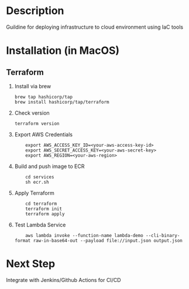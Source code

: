 # Description
Guildine for deploying infrastructure to cloud environment using IaC tools

# Installation (in MacOS)
 ## Terraform
 1. Install via brew

    ```
    brew tap hashicorp/tap
    brew install hashicorp/tap/terraform
    ```

2. Check version
    ```
    terraform version
    ```

3. Export AWS Credentials

    ```
        export AWS_ACCESS_KEY_ID=<your-aws-access-key-id>
        export AWS_SECRET_ACCESS_KEY=<your-aws-secret-key>
        export AWS_REGION=<your-aws-region>
    ```

4. Build and push image to ECR
    ```
        cd services
        sh ecr.sh
    ```

5. Apply Terraform
    ```
        cd terraform
        terraform init
        terraform apply
    ```

6. Test Lambda Service
    ```
        aws lambda invoke --function-name lambda-demo --cli-binary-format raw-in-base64-out --payload file://input.json output.json
    ```

# Next Step 
Integrate with Jenkins/Github Actions for CI/CD
    